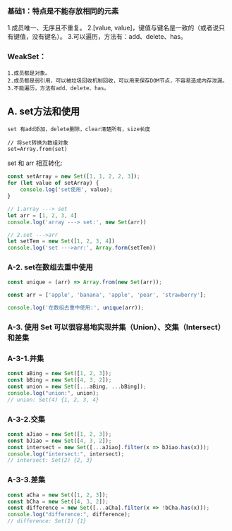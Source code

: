 ### 基础1：特点是不能存放相同的元素
1.成员唯一、无序且不重复。
2.[value, value]，键值与键名是一致的（或者说只有键值，没有键名）。
3.可以遍历，方法有：add、delete、has。

### WeakSet：
```
1.成员都是对象。
2.成员都是弱引用，可以被垃圾回收机制回收，可以用来保存DOM节点，不容易造成内存泄漏。
3.不能遍历，方法有add、delete、has。
```

## A. set方法和使用
```
set 有add添加，delete删除，clear清楚所有，size长度

// 将set转换为数组对象
set=Array.from(set)
```

set 和 arr 相互转化:
```javaScript
const setArray = new Set([1, 1, 2, 2, 3]);
for (let value of setArray) {
    console.log('set使用', value);
}

// 1.array ---> set
let arr = [1, 2, 3, 4]
console.log('array ---> set:', new Set(arr))

// 2.set --->arr
let setTem = new Set([1, 2, 3, 4])
console.log('set --->arr:', Array.form(setTem))
```

### A-2. set在数组去重中使用
```javaScript
const unique = (arr) => Array.from(new Set(arr));

const arr = ['apple', 'banana', 'apple', 'pear', 'strawberry'];

console.log('在数组去重中使用:', unique(arr));
```

### A-3. 使用 Set 可以很容易地实现并集（Union）、交集（Intersect）和差集

### A-3-1.并集
```javaScript
const aBing = new Set([1, 2, 3]);
const bBing = new Set([4, 3, 2]);
const union = new Set([...aBing, ...bBing]);
console.log("union:", union);
// union: Set(4) {1, 2, 3, 4}
```

### A-3-2.交集
```javaScript
const aJiao = new Set([1, 2, 3]);
const bJiao = new Set([4, 3, 2]);
const intersect = new Set([...aJiao].filter(x => bJiao.has(x)));
console.log("intersect:", intersect);
// intersect: Set(2) {2, 3}
```

### A-3-3.差集
```javaScript
const aCha = new Set([1, 2, 3]);
const bCha = new Set([4, 3, 2]);
const difference = new Set([...aCha].filter(x => !bCha.has(x)));
console.log("difference:", difference);
// difference: Set(1) {1}
```